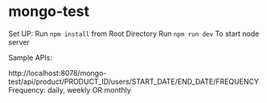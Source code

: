 # mongo-test

Set UP:
    Run `npm install` from Root Directory
    Run `npm run dev` To start node server

    
Sample APIs:

http://localhost:8078/mongo-test/api/product/PRODUCT_ID/users/START_DATE/END_DATE/FREQUENCY
Frequency: daily, weekly OR monthly
